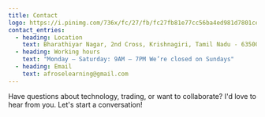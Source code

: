 ```yaml
---
title: Contact
logo: https://i.pinimg.com/736x/fc/27/fb/fc27fb81e77cc56ba4ed981d7801ceb9.jpg
contact_entries:
  - heading: Location
    text: Bharathiyar Nagar, 2nd Cross, Krishnagiri, Tamil Nadu - 635001
  - heading: Working hours
    text: "Monday – Saturday: 9AM – 7PM We’re closed on Sundays"
  - heading: Email
    text: afroselearning@gmail.com
---
```

Have questions about technology, trading, or want to collaborate? I'd love to hear from you. Let's start a conversation!